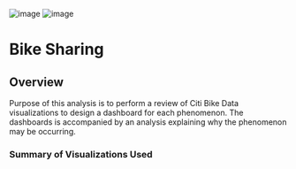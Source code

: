 ![image](https://github.com/NTHub23/Module-challenge18-Tableau/assets/138403390/8022040c-1044-4bc2-8add-597cc6c92850) 
![image](https://github.com/NTHub23/Module-challenge18-Tableau/assets/138403390/4b6b23b4-0fe2-4dd8-b7ec-73d9c1174cb0)


# Bike  Sharing

## Overview

Purpose of this analysis is to perform a review of Citi Bike Data
visualizations to design a dashboard for each phenomenon. The dashboards is accompanied by an analysis explaining why the phenomenon may be occurring.

### Summary of Visualizations Used



